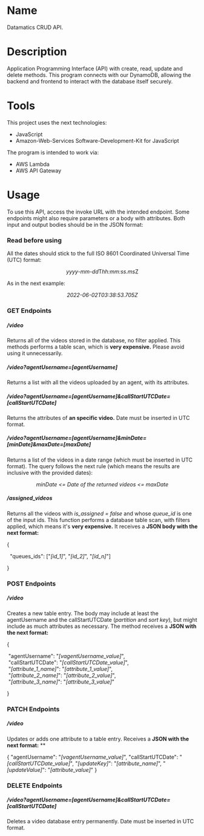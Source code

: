 # Name
Datamatics CRUD API.

# Description
Application Programming Interface (API) with create, read, update and delete methods. This program connects with our DynamoDB, allowing the backend and frontend to interact with the database itself securely.

# Tools
This project uses the next technologies:
- JavaScript
- Amazon-Web-Services Software-Development-Kit for JavaScript

The program is intended to work via:
- AWS Lambda
- AWS API Gateway

# Usage
To use this API, access the invoke URL with the intended endpoint. Some endpoints might also require parameters or a body with attributes. Both input and output bodies should be in the JSON format:

### Read before using
All the dates should stick to the full ISO 8601 Coordinated Universal Time (UTC) format:
<p align="center">
<em>yyyy-mm-dd</em>T<em>hh:mm:ss.ms</em>Z
</p>

As in the next example:
<p align="center">
<em>2022-06-02T03:38:53.705Z</em>
</p>

### GET Endpoints
##### /video
Returns all of the videos stored in the database, no filter applied. This methods performs a table scan, which is **very expensive.** Please avoid using it unnecessarily.
##### /video?agentUsername=*[agentUsername]*
Returns a list with all the videos uploaded by an agent, with its attributes.
##### /video?agentUsername=*[agentUsername]*&callStartUTCDate=*[callStartUTCDate]*
Returns the attributes of **an specific video.** Date must be inserted in UTC format.
##### /video?agentUsername=*[agentUsername]*&minDate=*[minDate]*&maxDate=*[maxDate]*
Returns a list of the videos in a date range (which must be inserted in UTC format). The query follows the next rule (which means the results are inclusive with the provided dates):
<p align="center">
<em>minDate &lt= Date of the returned videos &lt= maxDate</em>
</p>

##### /assigned_videos
Returns all the videos with *is_assigned = false* and whose *queue_id* is one of the input ids. This function performs a database table scan, with filters applied, which means it's **very expensive.** It receives a **JSON body with the next format:**

{
    <p>&nbsp; "queues_ids": ["*[id_1]*", "*[id_2]*", "*[id_n]*"]</p>
}

### POST Endpoints
##### /video
Creates a new table entry. The body may include at least the agentUsername and the callStartUTCDate (*partition* and *sort key*), but might include as much attributes as necessary. The method receives a **JSON with the next format:**

{
<p>
&nbsp;"agentUsername": "<em>[vagentUsername_value]</em>",
<br/>
&nbsp;"callStartUTCDate": "<em>[callStartUTCDate_value]</em>",
<br/>
&nbsp;"<em>[attribute_1_name]</em>": "<em>[attribute_1_value]</em>",
<br/>
&nbsp;"<em>[attribute_2_name]</em>": "<em>[attribute_2_value]</em>",
<br/>
&nbsp;"<em>[attribute_3_name]</em>": "<em>[attribute_3_value]</em>"
</p>
}

### PATCH Endpoints
##### /video
Updates or adds one attribute to a table entry. Receives a **JSON with the next format:**
**

{
    "agentUsername": "*[vagentUsername_value]*",
    "callStartUTCDate": "*[callStartUTCDate_value]*",
    "*[updateKey]*": "*[attribute_name]*",
    "*[updateValue]*": "*[attribute_value]*"
}

### DELETE Endpoints
##### /video?agentUsername=*[agentUsername]*&callStartUTCDate=*[callStartUTCDate]*
Deletes a video database entry permanently. Date must be inserted in UTC format.